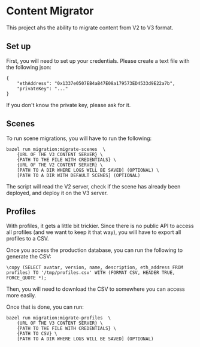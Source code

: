 # Content Migrator

This project ahs the ability to migrate content from V2 to V3 format.


## Set up
First, you will need to set up your credentials. Please create a text file with the following json:
```
{
    "ethAddress": "0x1337e0507EB4aB47E08a179573ED4533d9E22a7b",
    "privateKey": "..."
}
```
If you don't know the private key, please ask for it.

## Scenes
To run scene migrations, you will have to run the following:

```
bazel run migration:migrate-scenes  \
	{URL OF THE V3 CONTENT SERVER} \
	{PATH TO THE FILE WITH CREDENTIALS} \
	{URL OF THE V2 CONTENT SERVER} \
	[PATH TO A DIR WHERE LOGS WILL BE SAVED] (OPTIONAL) \
	[PATH TO A DIR WITH DEFAULT SCENES] (OPTIONAL)
```

The script will read the V2 server, check if the scene has already been deployed, and deploy it on the V3 server.

## Profiles
With profiles, it gets a little bit trickier. Since there is no public API to access all profiles (and we want to keep it that way), you will have to export all profiles to a CSV.

Once you access the production database, you can run the following to generate the CSV:
```
\copy (SELECT avatar, version, name, description, eth_address FROM profiles) TO '/tmp/profiles.csv' WITH (FORMAT CSV, HEADER TRUE, FORCE_QUOTE *);
```

Then, you will need to download the CSV to somewhere you can access more easily.

Once that is done, you can run:

```
bazel run migration:migrate-profiles  \
	{URL OF THE V3 CONTENT SERVER} \
	{PATH TO THE FILE WITH CREDENTIALS} \
	{PATH TO CSV} \
	[PATH TO A DIR WHERE LOGS WILL BE SAVED] (OPTIONAL)
```
